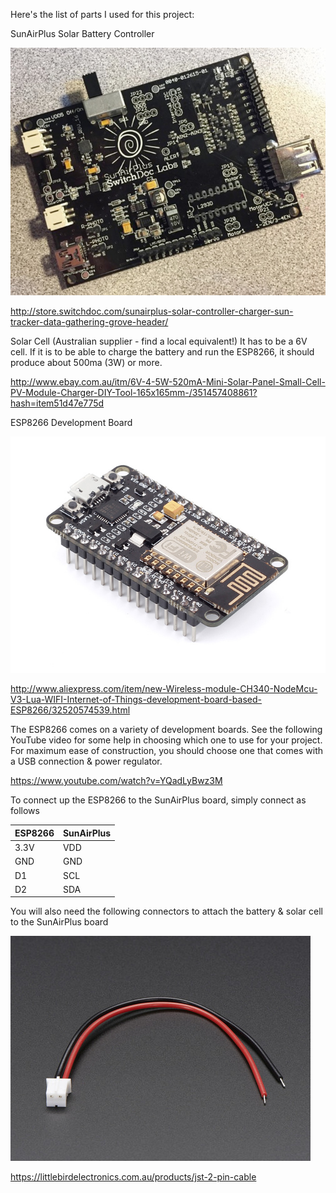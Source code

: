 Here's the list of parts I used for this project:

SunAirPlus Solar Battery Controller

![SunAirPlus](sdl.jpg)

http://store.switchdoc.com/sunairplus-solar-controller-charger-sun-tracker-data-gathering-grove-header/

Solar Cell (Australian supplier - find a local equivalent!) It has to be a 6V cell. If it is to be able to charge the battery and run the ESP8266, it should produce about 500ma (3W) or more.

http://www.ebay.com.au/itm/6V-4-5W-520mA-Mini-Solar-Panel-Small-Cell-PV-Module-Charger-DIY-Tool-165x165mm-/351457408861?hash=item51d47e775d

ESP8266 Development Board

![NodeMCU](nodemcu.jpg)

http://www.aliexpress.com/item/new-Wireless-module-CH340-NodeMcu-V3-Lua-WIFI-Internet-of-Things-development-board-based-ESP8266/32520574539.html

The ESP8266 comes on a variety of development boards.  See the following YouTube video for some help in choosing which one to use for your project.  For maximum ease of construction, you should choose one that comes with a USB connection & power regulator.

https://www.youtube.com/watch?v=YQadLyBwz3M

To connect up the ESP8266 to the SunAirPlus board, simply connect as follows

|ESP8266       |SunAirPlus|
|--------------|----------|
|3.3V          |VDD|
|GND           |GND|
|D1           |SCL|
|D2           |SDA|

You will also need the following connectors to attach the battery & solar cell to the SunAirPlus board

![JST](jst.jpg)

https://littlebirdelectronics.com.au/products/jst-2-pin-cable
